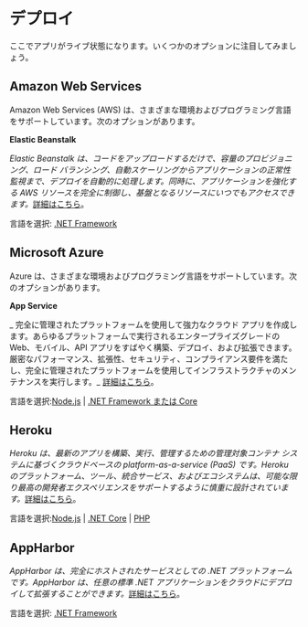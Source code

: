 # デプロイ

ここでアプリがライブ状態になります。いくつかのオプションに注目してみましょう。

## Amazon Web Services

Amazon Web Services (AWS) は、さまざまな環境およびプログラミング言語をサポートしています。次のオプションがあります。

**Elastic Beanstalk**

_Elastic Beanstalk は、コードをアップロードするだけで、容量のプロビジョニング、ロード バランシング、自動スケーリングからアプリケーションの正常性監視まで、デプロイを自動的に処理します。同時に、アプリケーションを強化する AWS リソースを完全に制御し、基盤となるリソースにいつでもアクセスできます。_[詳細はこちら](https://aws.amazon.com/elasticbeanstalk/)。

言語を選択: [.NET Framework](/ja-JP/deployment/aws/net)

## Microsoft Azure

Azure は、さまざまな環境およびプログラミング言語をサポートしています。次のオプションがあります。

**App Service**

_ 完全に管理されたプラットフォームを使用して強力なクラウド アプリを作成します。あらゆるプラットフォームで実行されるエンタープライズグレードの Web、モバイル、API アプリをすばやく構築、デプロイ、および拡張できます。厳密なパフォーマンス、拡張性、セキュリティ、コンプライアンス要件を満たし、完全に管理されたプラットフォームを使用してインフラストラクチャのメンテナンスを実行します。_ [詳細はこちら](https://azure.microsoft.com/en-us/services/app-service/)。

言語を選択:[Node.js](/ja-JP/deployment/azure/node) | [.NET Framework または Core](/ja-JP/deployment/azure/net)

## Heroku

_Heroku は、最新のアプリを構築、実行、管理するための管理対象コンテナ システムに基づくクラウドベースの platform-as-a-service (PaaS) です。Heroku のプラットフォーム、ツール、統合サービス、およびエコシステムは、可能な限り最高の開発者エクスペリエンスをサポートするように慎重に設計されています。_[詳細はこちら](https://devcenter.heroku.com/articles/git)。

言語を選択:[Node.js](/ja-JP/deployment/heroku/nodejs) | [.NET Core](/ja-JP/deployment/heroku/netcore) | [PHP](/ja-JP/deployment/heroku/php)

## AppHarbor

_AppHarbor は、完全にホストされたサービスとしての .NET プラットフォームです。AppHarbor は、任意の標準 .NET アプリケーションをクラウドにデプロイして拡張することができます。_[詳細はこちら](https://appharbor.com/)。

言語を選択: [.NET Framework](https://forge.autodesk.com/blog/deploying-forge-aspnet-samples-appharbor)
